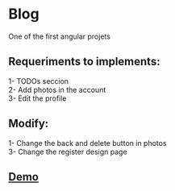 # Blog  

One of the first angular projets

## Requeriments to implements:

1- TODOs seccion  
2- Add photos in the account  
3- Edit the profile  

## Modify:

1- Change the back and delete button in photos    
3- Change the register design page

## [Demo](blog-a2a75.firebaseapp.com)
